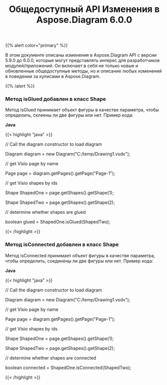 ﻿---
title: Общедоступный API Изменения в Aspose.Diagram 6.0.0
type: docs
weight: 50
url: /ru/java/public-api-changes-in-aspose-diagram-6-0-0/
---
{{% alert color="primary" %}} 

В этом документе описаны изменения в Aspose.Diagram API с версии 5.9.0 до 6.0.0, которые могут представлять интерес для разработчиков модулей/приложений. Он включает в себя не только новые и обновленные общедоступные методы, но и описание любых изменений в поведении за кулисами в Aspose.Diagram.

{{% /alert %}} 
### **Метод isGlued добавлен в класс Shape**
Метод isGlued принимает объект фигуры в качестве параметра, чтобы определить, склеены ли две фигуры или нет.
Пример кода:

**Java**

{{< highlight "java" >}}

 // Call the diagram constructor to load diagram

Diagram diagram = new Diagram("C:/temp/Drawing1.vsdx");

// get Visio page by name

Page page = diagram.getPages().getPage("Page-1");

// get Visio shapes by ids

Shape ShapedOne = page.getShapes().getShape(1);

Shape ShapedTwo = page.getShapes().getShape(2);

// determine whether shapes are glued

boolean glued = ShapedOne.isGlued(ShapedTwo);

{{< /highlight >}}
### **Метод isConnected добавлен в класс Shape**
Метод isConnected принимает объект фигуры в качестве параметра, чтобы определить, соединены ли две фигуры или нет.
Пример кода:

**Java**

{{< highlight "java" >}}

 // Call the diagram constructor to load diagram

Diagram diagram = new Diagram("C:/temp/Drawing1.vsdx");

// get Visio page by name

Page page = diagram.getPages().getPage("Page-1");

// get Visio shapes by ids

Shape ShapedOne = page.getShapes().getShape(1);

Shape ShapedTwo = page.getShapes().getShape(2);

// determine whether shapes are connected

boolean connected = ShapedOne.isConnected(ShapedTwo);

{{< /highlight >}}
